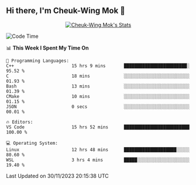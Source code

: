 ## Hi there, I'm Cheuk-Wing Mok 👋

<!--
**mozro0327/mozro0327** is a ✨ _special_ ✨ repository because its `README.md` (this file) appears on your GitHub profile.

Here are some ideas to get you started:

- 🔭 I’m currently working on ...
- 🌱 I’m currently learning ...
- 👯 I’m looking to collaborate on ...
- 🤔 I’m looking for help with ...
- 💬 Ask me about ...
- 📫 How to reach me: ...
- 😄 Pronouns: ...
- ⚡ Fun fact: ...
-->

<p align="center">
  <a href="https://github.com/mozro0327" class="rich-diff-level-one">
    <img src="https://github-readme-stats.vercel.app/api?username=mozro0327&title_color=333&text_color=777" alt="Cheuk-Wing Mok's Stats" >
    <!-- &hide=issues
    <img src="https://github-readme-stats.vercel.app/api?username=mozro0327&hide=issues&title_color=333&text_color=777" alt="Cheuk-Wing Mok's Stats" >
    -->
  </a>
</p>

<!--START_SECTION:waka-->
![Code Time](http://img.shields.io/badge/Code%20Time-2%2C172%20hrs%2042%20mins-blue)

📊 **This Week I Spent My Time On** 

```text
💬 Programming Languages: 
C++                      15 hrs 9 mins       ████████████████████████░   95.52 % 
C                        18 mins             ░░░░░░░░░░░░░░░░░░░░░░░░░   01.93 % 
Bash                     13 mins             ░░░░░░░░░░░░░░░░░░░░░░░░░   01.39 % 
CMake                    10 mins             ░░░░░░░░░░░░░░░░░░░░░░░░░   01.15 % 
JSON                     0 secs              ░░░░░░░░░░░░░░░░░░░░░░░░░   00.01 % 

🔥 Editors: 
VS Code                  15 hrs 52 mins      █████████████████████████   100.00 % 

💻 Operating System: 
Linux                    12 hrs 48 mins      ████████████████████░░░░░   80.60 % 
WSL                      3 hrs 4 mins        █████░░░░░░░░░░░░░░░░░░░░   19.40 % 
```


 Last Updated on 30/11/2023 20:15:38 UTC
<!--END_SECTION:waka-->
